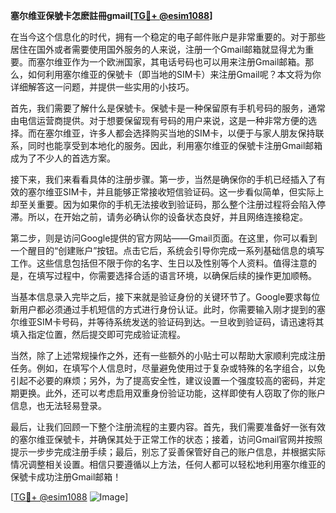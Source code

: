**塞尔维亚保號卡怎麽註冊gmail[[TG💪+ @esim1088](https://t.me/s/esim1088)]**

在当今这个信息化的时代，拥有一个稳定的电子邮件账户是非常重要的。对于那些居住在国外或者需要使用国外服务的人来说，注册一个Gmail邮箱就显得尤为重要。而塞尔维亚作为一个欧洲国家，其电话号码也可以用来注册Gmail邮箱。那么，如何利用塞尔维亚的保號卡（即当地的SIM卡）来注册Gmail呢？本文将为你详细解答这一问题，并提供一些实用的小技巧。

首先，我们需要了解什么是保號卡。保號卡是一种保留原有手机号码的服务，通常由电信运营商提供。对于想要保留现有号码的用户来说，这是一种非常方便的选择。而在塞尔维亚，许多人都会选择购买当地的SIM卡，以便于与家人朋友保持联系，同时也能享受到本地化的服务。因此，利用塞尔维亚的保號卡注册Gmail邮箱成为了不少人的首选方案。

接下来，我们来看看具体的注册步骤。第一步，当然是确保你的手机已经插入了有效的塞尔维亚SIM卡，并且能够正常接收短信验证码。这一步看似简单，但实际上却至关重要。因为如果你的手机无法接收到验证码，那么整个注册过程将会陷入停滞。所以，在开始之前，请务必确认你的设备状态良好，并且网络连接稳定。

第二步，则是访问Google提供的官方网站——Gmail页面。在这里，你可以看到一个醒目的“创建账户”按钮。点击它后，系统会引导你完成一系列基础信息的填写工作。这些信息包括但不限于你的名字、生日以及性别等个人资料。值得注意的是，在填写过程中，你需要选择合适的语言环境，以确保后续的操作更加顺畅。

当基本信息录入完毕之后，接下来就是验证身份的关键环节了。Google要求每位新用户都必须通过手机短信的方式进行身份认证。此时，你需要输入刚才提到的塞尔维亚SIM卡号码，并等待系统发送的验证码到达。一旦收到验证码，请迅速将其填入指定位置，然后提交即可完成验证流程。

当然，除了上述常规操作之外，还有一些额外的小贴士可以帮助大家顺利完成注册任务。例如，在填写个人信息时，尽量避免使用过于复杂或特殊的名字组合，以免引起不必要的麻烦；另外，为了提高安全性，建议设置一个强度较高的密码，并定期更换。此外，还可以考虑启用双重身份验证功能，这样即使有人窃取了你的账户信息，也无法轻易登录。

最后，让我们回顾一下整个注册流程的主要内容。首先，我们需要准备好一张有效的塞尔维亚保號卡，并确保其处于正常工作的状态；接着，访问Gmail官网并按照提示一步步完成注册手续；最后，别忘了妥善保管好自己的账户信息，并根据实际情况调整相关设置。相信只要遵循以上方法，任何人都可以轻松地利用塞尔维亚的保號卡成功注册Gmail邮箱！

[[TG💪+ @esim1088](https://t.me/s/esim1088) ![Image](https://i.postimg.cc/4NQfJmqS/Snipaste-2025-05-13-00-14-12.png)]